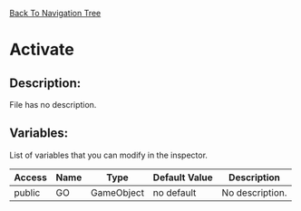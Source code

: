 [Back To Navigation Tree](https://wesleywh.github.io/GameDevRepo/docs/navigation.html)
# Activate

## Description:
File has no description.

## Variables:
List of variables that you can modify in the inspector.

|Access|Name|Type|Default Value|Description|
|---|---|---|---|---|
|public|GO|GameObject|no default|No description.|
